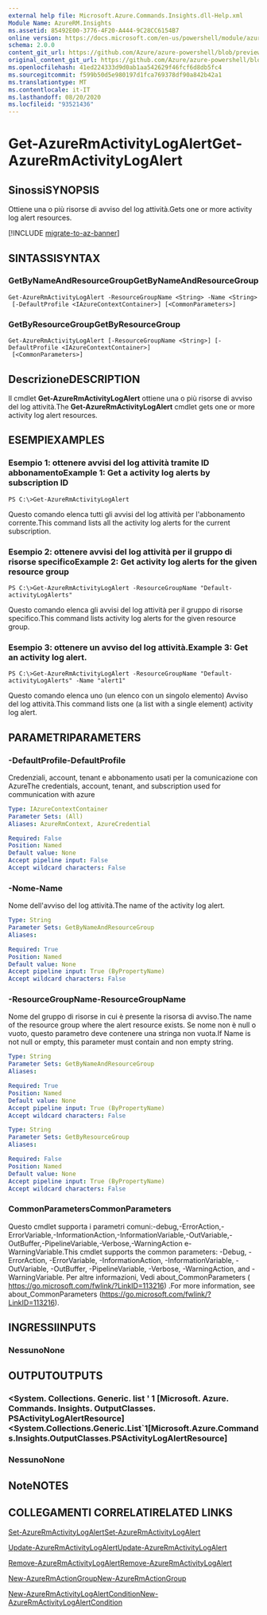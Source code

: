 ```yaml
---
external help file: Microsoft.Azure.Commands.Insights.dll-Help.xml
Module Name: AzureRM.Insights
ms.assetid: 85492E00-3776-4F20-A444-9C28CC6154B7
online version: https://docs.microsoft.com/en-us/powershell/module/azurerm.insights/get-azurermactivitylogalert
schema: 2.0.0
content_git_url: https://github.com/Azure/azure-powershell/blob/preview/src/ResourceManager/Insights/Commands.Insights/help/Get-AzureRmActivityLogAlert.md
original_content_git_url: https://github.com/Azure/azure-powershell/blob/preview/src/ResourceManager/Insights/Commands.Insights/help/Get-AzureRmActivityLogAlert.md
ms.openlocfilehash: 41ed224333d9d0ab1aa542629f46fcf6d8db5fc4
ms.sourcegitcommit: f599b50d5e980197d1fca769378df90a842b42a1
ms.translationtype: MT
ms.contentlocale: it-IT
ms.lasthandoff: 08/20/2020
ms.locfileid: "93521436"
---
```

# <span data-ttu-id="9dbb4-101">Get-AzureRmActivityLogAlert</span><span class="sxs-lookup"><span data-stu-id="9dbb4-101">Get-AzureRmActivityLogAlert</span></span>

## <span data-ttu-id="9dbb4-102">Sinossi</span><span class="sxs-lookup"><span data-stu-id="9dbb4-102">SYNOPSIS</span></span>
<span data-ttu-id="9dbb4-103">Ottiene una o più risorse di avviso del log attività.</span><span class="sxs-lookup"><span data-stu-id="9dbb4-103">Gets one or more activity log alert resources.</span></span>

[!INCLUDE [migrate-to-az-banner](../../includes/migrate-to-az-banner.md)]

## <span data-ttu-id="9dbb4-104">SINTASSI</span><span class="sxs-lookup"><span data-stu-id="9dbb4-104">SYNTAX</span></span>

### <span data-ttu-id="9dbb4-105">GetByNameAndResourceGroup</span><span class="sxs-lookup"><span data-stu-id="9dbb4-105">GetByNameAndResourceGroup</span></span>
```
Get-AzureRmActivityLogAlert -ResourceGroupName <String> -Name <String>
 [-DefaultProfile <IAzureContextContainer>] [<CommonParameters>]
```

### <span data-ttu-id="9dbb4-106">GetByResourceGroup</span><span class="sxs-lookup"><span data-stu-id="9dbb4-106">GetByResourceGroup</span></span>
```
Get-AzureRmActivityLogAlert [-ResourceGroupName <String>] [-DefaultProfile <IAzureContextContainer>]
 [<CommonParameters>]
```

## <span data-ttu-id="9dbb4-107">Descrizione</span><span class="sxs-lookup"><span data-stu-id="9dbb4-107">DESCRIPTION</span></span>
<span data-ttu-id="9dbb4-108">Il cmdlet **Get-AzureRmActivityLogAlert** ottiene una o più risorse di avviso del log attività.</span><span class="sxs-lookup"><span data-stu-id="9dbb4-108">The **Get-AzureRmActivityLogAlert** cmdlet gets one or more activity log alert resources.</span></span>

## <span data-ttu-id="9dbb4-109">ESEMPI</span><span class="sxs-lookup"><span data-stu-id="9dbb4-109">EXAMPLES</span></span>

### <span data-ttu-id="9dbb4-110">Esempio 1: ottenere avvisi del log attività tramite ID abbonamento</span><span class="sxs-lookup"><span data-stu-id="9dbb4-110">Example 1: Get a activity log alerts by subscription ID</span></span>
```
PS C:\>Get-AzureRmActivityLogAlert
```

<span data-ttu-id="9dbb4-111">Questo comando elenca tutti gli avvisi del log attività per l'abbonamento corrente.</span><span class="sxs-lookup"><span data-stu-id="9dbb4-111">This command lists all the activity log alerts for the current subscription.</span></span>

### <span data-ttu-id="9dbb4-112">Esempio 2: ottenere avvisi del log attività per il gruppo di risorse specifico</span><span class="sxs-lookup"><span data-stu-id="9dbb4-112">Example 2: Get activity log alerts for the given resource group</span></span>
```
PS C:\>Get-AzureRmActivityLogAlert -ResourceGroupName "Default-activityLogAlerts"
```

<span data-ttu-id="9dbb4-113">Questo comando elenca gli avvisi del log attività per il gruppo di risorse specifico.</span><span class="sxs-lookup"><span data-stu-id="9dbb4-113">This command lists activity log alerts for the given resource group.</span></span>

### <span data-ttu-id="9dbb4-114">Esempio 3: ottenere un avviso del log attività.</span><span class="sxs-lookup"><span data-stu-id="9dbb4-114">Example 3: Get an activity log alert.</span></span>
```
PS C:\>Get-AzureRmActivityLogAlert -ResourceGroupName "Default-activityLogAlerts" -Name "alert1"
```

<span data-ttu-id="9dbb4-115">Questo comando elenca uno (un elenco con un singolo elemento) Avviso del log attività.</span><span class="sxs-lookup"><span data-stu-id="9dbb4-115">This command lists one (a list with a single element) activity log alert.</span></span>

## <span data-ttu-id="9dbb4-116">PARAMETRI</span><span class="sxs-lookup"><span data-stu-id="9dbb4-116">PARAMETERS</span></span>

### <span data-ttu-id="9dbb4-117">-DefaultProfile</span><span class="sxs-lookup"><span data-stu-id="9dbb4-117">-DefaultProfile</span></span>
<span data-ttu-id="9dbb4-118">Credenziali, account, tenant e abbonamento usati per la comunicazione con Azure</span><span class="sxs-lookup"><span data-stu-id="9dbb4-118">The credentials, account, tenant, and subscription used for communication with azure</span></span>

```yaml
Type: IAzureContextContainer
Parameter Sets: (All)
Aliases: AzureRmContext, AzureCredential

Required: False
Position: Named
Default value: None
Accept pipeline input: False
Accept wildcard characters: False
```

### <span data-ttu-id="9dbb4-119">-Nome</span><span class="sxs-lookup"><span data-stu-id="9dbb4-119">-Name</span></span>
<span data-ttu-id="9dbb4-120">Nome dell'avviso del log attività.</span><span class="sxs-lookup"><span data-stu-id="9dbb4-120">The name of the activity log alert.</span></span>

```yaml
Type: String
Parameter Sets: GetByNameAndResourceGroup
Aliases: 

Required: True
Position: Named
Default value: None
Accept pipeline input: True (ByPropertyName)
Accept wildcard characters: False
```

### <span data-ttu-id="9dbb4-121">-ResourceGroupName</span><span class="sxs-lookup"><span data-stu-id="9dbb4-121">-ResourceGroupName</span></span>
<span data-ttu-id="9dbb4-122">Nome del gruppo di risorse in cui è presente la risorsa di avviso.</span><span class="sxs-lookup"><span data-stu-id="9dbb4-122">The name of the resource group where the alert resource exists.</span></span>
<span data-ttu-id="9dbb4-123">Se nome non è null o vuoto, questo parametro deve contenere una stringa non vuota.</span><span class="sxs-lookup"><span data-stu-id="9dbb4-123">If Name is not null or empty, this parameter must contain and non empty string.</span></span>

```yaml
Type: String
Parameter Sets: GetByNameAndResourceGroup
Aliases: 

Required: True
Position: Named
Default value: None
Accept pipeline input: True (ByPropertyName)
Accept wildcard characters: False
```

```yaml
Type: String
Parameter Sets: GetByResourceGroup
Aliases: 

Required: False
Position: Named
Default value: None
Accept pipeline input: True (ByPropertyName)
Accept wildcard characters: False
```

### <span data-ttu-id="9dbb4-124">CommonParameters</span><span class="sxs-lookup"><span data-stu-id="9dbb4-124">CommonParameters</span></span>
<span data-ttu-id="9dbb4-125">Questo cmdlet supporta i parametri comuni:-debug,-ErrorAction,-ErrorVariable,-InformationAction,-InformationVariable,-OutVariable,-OutBuffer,-PipelineVariable,-Verbose,-WarningAction e-WarningVariable.</span><span class="sxs-lookup"><span data-stu-id="9dbb4-125">This cmdlet supports the common parameters: -Debug, -ErrorAction, -ErrorVariable, -InformationAction, -InformationVariable, -OutVariable, -OutBuffer, -PipelineVariable, -Verbose, -WarningAction, and -WarningVariable.</span></span> <span data-ttu-id="9dbb4-126">Per altre informazioni, Vedi about_CommonParameters ( https://go.microsoft.com/fwlink/?LinkID=113216) .</span><span class="sxs-lookup"><span data-stu-id="9dbb4-126">For more information, see about_CommonParameters (https://go.microsoft.com/fwlink/?LinkID=113216).</span></span>

## <span data-ttu-id="9dbb4-127">INGRESSI</span><span class="sxs-lookup"><span data-stu-id="9dbb4-127">INPUTS</span></span>

### <span data-ttu-id="9dbb4-128">Nessuno</span><span class="sxs-lookup"><span data-stu-id="9dbb4-128">None</span></span>

## <span data-ttu-id="9dbb4-129">OUTPUT</span><span class="sxs-lookup"><span data-stu-id="9dbb4-129">OUTPUTS</span></span>

### <span data-ttu-id="9dbb4-130"><System. Collections. Generic. list ' 1 [Microsoft. Azure. Commands. Insights. OutputClasses. PSActivityLogAlertResource]</span><span class="sxs-lookup"><span data-stu-id="9dbb4-130"><System.Collections.Generic.List\`1[Microsoft.Azure.Commands.Insights.OutputClasses.PSActivityLogAlertResource]</span></span>

### <span data-ttu-id="9dbb4-131">Nessuno</span><span class="sxs-lookup"><span data-stu-id="9dbb4-131">None</span></span>

## <span data-ttu-id="9dbb4-132">Note</span><span class="sxs-lookup"><span data-stu-id="9dbb4-132">NOTES</span></span>

## <span data-ttu-id="9dbb4-133">COLLEGAMENTI CORRELATI</span><span class="sxs-lookup"><span data-stu-id="9dbb4-133">RELATED LINKS</span></span>

[<span data-ttu-id="9dbb4-134">Set-AzureRmActivityLogAlert</span><span class="sxs-lookup"><span data-stu-id="9dbb4-134">Set-AzureRmActivityLogAlert</span></span>](./Set-AzureRmActivityLogAlert.md)

[<span data-ttu-id="9dbb4-135">Update-AzureRmActivityLogAlert</span><span class="sxs-lookup"><span data-stu-id="9dbb4-135">Update-AzureRmActivityLogAlert</span></span>](./Update-AzureRmActivityLogAlert.md)

[<span data-ttu-id="9dbb4-136">Remove-AzureRmActivityLogAlert</span><span class="sxs-lookup"><span data-stu-id="9dbb4-136">Remove-AzureRmActivityLogAlert</span></span>](./Remove-AzureRmActivityLogAlert.md)

[<span data-ttu-id="9dbb4-137">New-AzureRmActionGroup</span><span class="sxs-lookup"><span data-stu-id="9dbb4-137">New-AzureRmActionGroup</span></span>](./New-AzureRmActionGroup.md)

[<span data-ttu-id="9dbb4-138">New-AzureRmActivityLogAlertCondition</span><span class="sxs-lookup"><span data-stu-id="9dbb4-138">New-AzureRmActivityLogAlertCondition</span></span>](./Get-AzureRmActivityLogAlertCondition.md)
